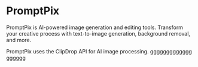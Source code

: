 # PromptPix 

PromptPix is AI-powered image generation and editing tools. Transform your creative process with text-to-image generation, background removal, and more.

PromptPix uses the ClipDrop API for AI image processing.
ggggggggggggg
gggggg
